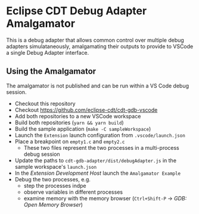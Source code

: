# Eclipse CDT Debug Adapter Amalgamator

This is a debug adapter that allows common control over multiple debug adapters simulataneously,
amalgamating their outputs to provide to VSCode a single Debug Adapter interface.

## Using the Amalgamator

The amalgamator is not published and can be run within a VS Code debug session.

* Checkout this repository
* Checkout https://github.com/eclipse-cdt/cdt-gdb-vscode
* Add both repositories to a new VSCode workspace
* Build both repositories (`yarn && yarn build`)
* Build the sample application (`make -C sampleWorkspace`)
* Launch the `Extension` launch configuration from `.vscode/launch.json`
* Place a breakpoint on `empty1.c` and `empty2.c`
  * These two files represent the two processes in a multi-process debug session
* Update the paths to `cdt-gdb-adapter/dist/debugAdapter.js` in the sample workspace's `launch.json`
* In the *Extension Development Host* launch the `Amalgamator Example`
* Debug the two processes, e.g.
  * step the processes indpe
  * observe variables in different processes
  * examine memory with the memory browser (`Ctrl+Shift-P` -> *GDB: Open Memory Browser*)

